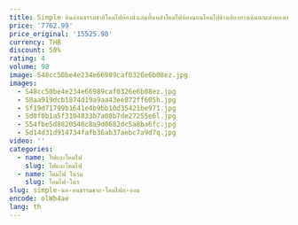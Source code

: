 ```yaml
---
title: Simple หินอ่อนธรรมชาติโคมไฟห้องนั่งเล่นพื้นหลังโคมไฟห้องนอนโคมไฟข้างเตียงทางเดินตกแต่งทองเหลือง Wall LIGHT
price: '7762.99'
price_original: '15525.98'
currency: THB
discount: 50%
rating: 4
volume: 98
image: S48cc50be4e234e66989caf0326e6b08ez.jpg
images:
  - S48cc50be4e234e66989caf0326e6b08ez.jpg
  - S0aa919dcb1874d19a9aa43ee872ff605h.jpg
  - Sf19d71799b1641e4b9bb10d35421be971.jpg
  - Sd0f0b1a5f3104833b7a08b7de27255e6l.jpg
  - S54fbe5d8820546c8a9d0682dc5a8ba6fc.jpg
  - Sd14d31d914734fafb36ab37aebc7a9d7q.jpg
video: ''
categories:
  - name: ไฟและโคมไฟ
    slug: ไฟและโคมไฟ
  - name: โคมไฟ ในร่ม
    slug: โคมไฟ-ในร
slug: simple-นอ-อนธรรมชาต-โคมไฟห-องน
encode: olWb4ae
lang: th
---
```

  